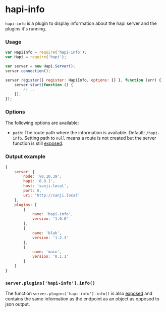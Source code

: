 # hapi-info

`hapi-info` is a plugin to display information about the hapi server and the
plugins it's running.

### Usage

``` javascript
var HapiInfo = require('hapi-info');
var Hapi = require('hapi');

var server = new Hapi.Server();
server.connection();

server.register({ register: HapiInfo, options: {} }, function (err) {
    server.start(function () {
        // ..
    });
});
```

### Options

The following options are available:

* `path`: The route path where the information is available. Default: `/hapi-info`. Setting path to `null` means a route is not created but the server function is still [exposed].


### Output example

``` javascript
{
    server: {
        node: 'v0.10.39',
        hapi: '8.8.1',
        host: 'sanji.local',
        port: 0,
        uri: 'http://sanji.local'
    },
    plugins: [
        {
            name: 'hapi-info',
            version: '1.0.0'
        },
        {
            name: 'blah',
            version: '1.2.3'
        },
        {
            name: 'main',
            version: '0.1.1'
        }
    ]
}
```


### `server.plugins['hapi-info'].info()`

The function `server.plugins['hapi-info'].info()` is also [exposed] and
contains the same information as the endpoint as an object as opposed to json
output.

[exposed]: http://hapijs.com/api#serverexposekey-value
